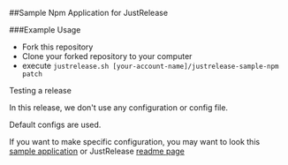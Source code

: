 ##Sample Npm Application for JustRelease

###Example Usage

- Fork this repository
- Clone your forked repository to your computer
- execute `justrelease.sh [your-account-name]/justrelease-sample-npm patch`

Testing a release

In this release, we don't use any configuration or config file.

Default configs are used.

If you want to make specific configuration, you may want to look this [sample application](https://github.com/justrelease/justrelease-sample-maven) or JustRelease [readme page](https://github.com/justrelease/justrelease/blob/master/README.md)
